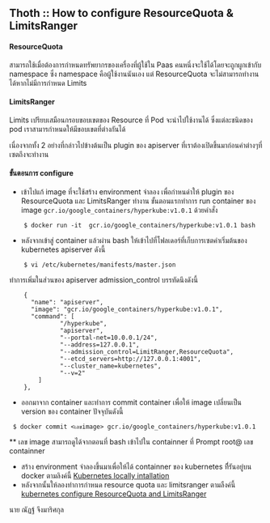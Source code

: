 ## Thoth :: How to configure ResourceQuota & LimitsRanger

#### ResourceQuota
สามารถใช้เมื่อต้องการกำหนดทรัพยากรของเครื่องที่ผู้ใช้ใน  Paas คนหนึ่งจะใช้ได้โดยจะถูกผูกเข้ากับ namespace ซึ่ง namespace คือผู้ใช้งานนันเอง แต่ ResourceQuota จะไม่สามารถทำงานได้หากไม่มีการกำหนด Limits

#### LimitsRanger

Limits เปรียบเสมือนกรอบขอบเขตของ Resource ที่ Pod จะนำไปใช้งานได้ ซึ่งแต่ละชนิดของ pod เราสามารกำหนดให้มีขอบเขตที่ต่างกันได้

เนื่องจากทั้ง 2 อย่างที่กล่าวไปข้างต้นเป็น plugin ของ apiserver ที่เราต้องเปิดขึ้นมาก่อนค่าต่างๆที่เซตถึงจะทำงาน

#### ขั้นตอนการ configure

+ เข้าไปแก้ image ที่จะใช้สร้าง environment จำลอง เพื่อกำหนด่าให้ plugin ของ ResourceQuota และ LimitsRanger ทำงาน ขั้นตอนแรกทำการ run container ของ image `gcr.io/google_containers/hyperkube:v1.0.1` ด้วยคำสั่ง
```
	$ docker run -it  gcr.io/google_containers/hyperkube:v1.0.1 bash
```
+ หลังจากเข้าสู่ container แล้วผ่าน bash ให้เข้าไปที่โฟลเดอร์ที่เก็บการเซตค่าเริ่มต้นของ kubernetes apiserver ดังนี้ 
```
	$ vi /etc/kubernetes/manifests/master.json
```
ทำการเพิ่มในส่วนของ apiserver admission_control บรรทัดนึงดังนี้
```
	{
      "name": "apiserver",
      "image": "gcr.io/google_containers/hyperkube:v1.0.1",
      "command": [
              "/hyperkube",
              "apiserver",
              "--portal-net=10.0.0.1/24",
              "--address=127.0.0.1",
              "--admission_control=LimitRanger,ResourceQuota",
              "--etcd_servers=http://127.0.0.1:4001",
              "--cluster_name=kubernetes",
              "--v=2"
        ]
    },

```
+ ออกมาจาก container และทำการ commit container เพื่อให้ image เปลี่ยนเป็น version ของ container ปัจจุบันดังนี้
```
 $ docker commit <เลขimage> gcr.io/google_containers/hyperkube:v1.0.1
```
** เลข image สามารถดูได้จากตอนที่ bash เข้าไปใน containner ที่ Prompt root@ เลข containner

+ สร้าง environment จำลองขึ้นมาเพื่อให้ได้ containner ของ kubernetes ที่ีรันอยู่บน docker ตามลิงค์นี้ [Kubernetes locally intallation ](https://github.com/kubernetes/kubernetes/blob/master/docs/getting-started-guides/docker.md)
+ หลังจากนั้นให้ลองทำการกำหนด resource quota และ limitsranger ตามลืงค์นี้
[kubernetes configure ResourceQuota and LimitsRanger](https://github.com/kubernetes/kubernetes/tree/master/docs/user-guide/resourcequota)


นาย ณัฏฐ์ จึงมาริศกุล
